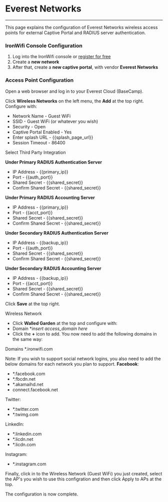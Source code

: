 # **Everest Networks**

---

This page explains the configuration of Everest Networks wireless access points for external Captive  Portal and RADIUS server authentication.

### IronWifi Console Configuration

1. Log into the IronWifi console or [register for free](https://console.ironwifi.com/register)
2. Create a **new network**
3. After that, create a **new captive portal**, with vendor **Everest Networks**

### Access Point Configuration

Open a web browser and log in to your Everest Cloud (BaseCamp).

Click **Wireless Networks** on the left menu, the **Add** at the top right. Configure with:

- Network Name - Guest WiFi
- SSID - Guest WiFi (or whatever you wish)
- Security - Open
- Captive Portal Enabled - Yes
- Enter splash URL - {{splash_page_url}}
- Session Timeout - 86400

Select Third Party Integration

**Under Primary RADIUS Authentication Server**
- IP Address - {{primary_ip}}
- Port - {{auth_port}}
- Shared Secret - {{shared_secret}}
- Confirm Shared Secret - {{shared_secret}}

**Under Primary RADIUS Accounting Server**
- IP Address - {{primary_ip}}
- Port - {{acct_port}}
- Shared Secret - {{shared_secret}}
- Confirm Shared Secret - {{shared_secret}}

**Under Secondary RADIUS Authentication Server**
- IP Address - {{backup_ip}}
- Port - {{auth_port}}
- Shared Secret - {{shared_secret}}
- Confirm Shared Secret - {{shared_secret}}

**Under Secondary RADIUS Accounting Server**
- IP Address - {{backup_ip}}
- Port - {{acct_port}}
- Shared Secret - {{shared_secret}}
- Confirm Shared Secret - {{shared_secret}}

Click **Save** at the top right.

Wireless Network

- Click **Walled Garden** at the top and configure with:
- Domain **insert access_domain here*
- Click the **+** icon to add. You now need to add the following domains in the same way:

Domains
*.ironwifi.com

Note: If you wish to support social network logins, you also need to add the below domains for each network you plan to support.
**Facebook**:
- *.facebook.com
- *.fbcdn.net
- *.akamaihd.net
- connect.facebook.net

Twitter:
- *.twitter.com
- *.twimg.com

LinkedIn:
- *.linkedin.com
- *.licdn.net
- *.licdn.com

Instagram:
- *.instagram.com

Finally, click in to the Wireless Network (Guest WiFi) you just created, select the AP's you wish to use this configration and then click Apply to APs at the top.

The configuration is now complete.

